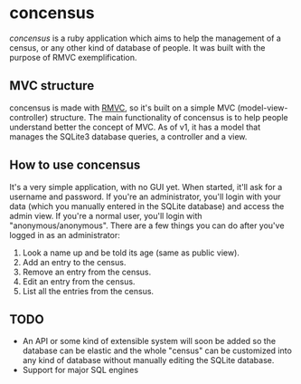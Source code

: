 concensus
==========
*concensus* is a ruby application which aims to help the management of a census, or any other kind of database
of people. It was built with the purpose of RMVC exemplification.

MVC structure
--------
concensus is made with [RMVC](http://github.com/unrar/rmvc), so it's built on a simple MVC (model-view-controller) structure.
The main functionality of concensus is to help people understand better the concept of MVC. 
As of v1, it has a model that manages the SQLite3 database queries, a controller and a view. 

How to use concensus
------------
It's a very simple application, with no GUI yet. When started, it'll ask for a username and password. If you're an administrator, you'll login with your data (which you manually entered in the SQLite database) and access the admin view. If you're a normal user, you'll login with "anonymous/anonymous".
There are a few things you can do after you've logged in as an administrator:

1. Look a name up and be told its age (same as public view).
2. Add an entry to the census.
3. Remove an entry from the census.
4. Edit an entry from the census.
5. List all the entries from the census.

TODO
------
* An API or some kind of extensible system will soon be added so the database can be elastic and the whole "census" can be customized into any kind of database without manually editing the SQLite database.
* Support for major SQL engines